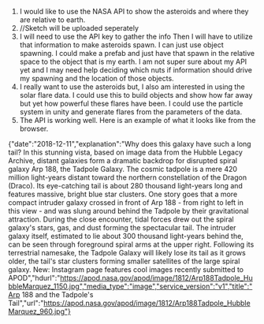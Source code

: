 1. I would like to use the NASA API to show the asteroids and where they are relative to earth. 
2. //Sketch will be uploaded seperately
3. I will need to use the API key to gather the info
   Then I will have to utilize that information to make 
   asteroids spawn. I can just use object spawning.
   I could make a prefab and just have that spawn in the
   relative space to the object that is my earth.
   I am not super sure about my API yet and I may need help deciding
   which nuts if information should drive my spawning and the location of those objects.
4. I really want to use the asteroids but, I also am interested in
   using the solar flare data. I could use this to build objects and
   show how far away but yet how powerful these flares have been.
   I could use the particle system in unity and generate flares from the parameters of the data.
5. The API is working well. Here is an example of what it looks like from the browser.

{"date":"2018-12-11","explanation":"Why does this galaxy have such a long tail?   In this stunning vista, based on image data from the Hubble Legacy Archive, distant galaxies form a dramatic backdrop for disrupted spiral galaxy Arp 188, the Tadpole Galaxy. The cosmic tadpole is a mere 420 million light-years distant toward the northern constellation of the Dragon (Draco). Its eye-catching tail is about 280 thousand light-years long and features massive, bright blue star clusters. One story goes that a more compact intruder galaxy crossed in front of Arp 188 - from right to left in this view - and was slung around behind the Tadpole by their gravitational attraction. During the close encounter, tidal forces drew out the spiral galaxy's stars, gas, and dust forming the spectacular tail. The intruder galaxy itself, estimated to lie about 300 thousand light-years behind the, can be seen through foreground spiral arms at the upper right. Following its terrestrial namesake, the Tadpole Galaxy will likely lose its tail as it grows older, the tail's star clusters forming smaller satellites of the large spiral galaxy.   New: Instagram page features cool images recently submitted to APOD","hdurl":"https://apod.nasa.gov/apod/image/1812/Arp188Tadpole_HubbleMarquez_1150.jpg","media_type":"image","service_version":"v1","title":"Arp 188 and the Tadpole's Tail","url":"https://apod.nasa.gov/apod/image/1812/Arp188Tadpole_HubbleMarquez_960.jpg"}
